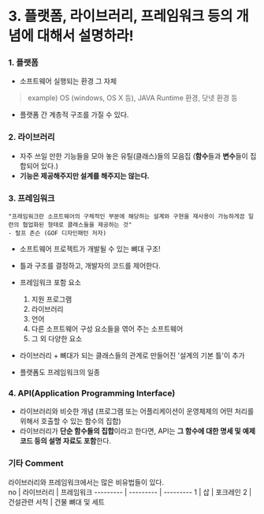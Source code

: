 # 3. 플랫폼, 라이브러리, 프레임워크 등의 개념에 대해서 설명하라!



### 1. 플랫폼
- 소프트웨어 실행되는 환경 그 자체
> example) OS (windows, OS X 등), JAVA Runtime 환경, 닷넷 환경 등 
- 플랫폼 간 계층적 구조를 가질 수 있다.

### 2. 라이브러리

- 자주 쓰일 만한 기능들을 모아 놓은 유틸(클래스)들의 모음집 (**함수**들과 **변수**들이 집합되어 있다.)
- **기능은 제공해주지만 설계를 해주지는 않는다.** 


### 3. 프레임워크

<pre><code>"프레임워크란 소프트웨어의 구체적인 부분에 해당하는 설계와 구현을 재사용이 가능하게끔 일련의 협업화된 형태로 클래스들을 제공하는 것" 
- 랄프 존슨 (GOF 디자인패턴 저자)
</code></pre>

- 소프트웨어 프로젝트가 개발될 수 있는 뼈대 구조!
- 틀과 구조를 결정하고, 개발자의 코드를 제어한다.
- 프레임워크 포함 요소

  1. 지원 프로그램
  2. 라이브러리
  3. 언어
  4. 다른 소프트웨어 구성 요소들을 엮어 주는 소프트웨어
  5. 그 외 다양한 요소
- 라이브러리 + 뼈대가 되는 클래스들의 관계로 만들어진 '설계의 기본 틀'이 추가

- 플랫폼도 프레임워크의 일종


### 4. API(Application Programming Interface)
- 라이브러리와 비슷한 개념 (프로그램 또는 어플리케이션이 운영체제의 어떤 처리를 위해서 호출할 수 있는 함수의 집합)
- 라이브러리가 **단순 함수들의 집합**이라고 한다면, API는 **그 함수에 대한 명세 및 예제 코드 등의 설명 자료도 포함**한다.


### 기타 Comment

라이브러리와 프레임워크에서는 많은 비유법들이 있다.<br>
no | 라이브러리 | 프레임워크
--------- | --------- | ---------
1 | 삽 | 포크레인
2 | 건설관련 서적 | 건물 뼈대 및 세트
